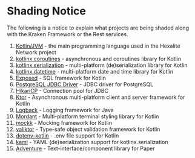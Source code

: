 # Shading Notice

The following is a notice to explain what projects are being shaded along with the Kraken Framework or the Rest services.

1. [Kotlin/JVM][kotlin] - the main programming language used in the Hexalite Network project
2. [kotlinx.coroutines][kotlinx-coroutines] - asynchronous and coroutines library for Kotlin
3. [kotlinx.serialization][kotlinx-serialization] - multi-platform (de)serialization library for Kotlin
4. [kotlinx.datetime][kotlinx-datetime] - multi-platform date and time library for Kotlin
5. [Exposed][exposed] - SQL framework for Kotlin
6. [PostgreSQL JDBC Driver][postgresql] - JDBC driver for PostgreSQL
7. [HikariCP][hikaricp] - Connection pool for JDBC
8. [Ktor][ktor] - Asynchronous multi-platform client and server framework for Kotlin
9. [Logback][logback] - Logging framework for Java
10. [Mordant][mordant] - Multi-platform terminal styling library for Kotlin
11. [mockk][mockk] - Mocking framework for Kotlin
12. [valiktor][valiktor] - Type-safe object validation framework for Kotlin
13. [dotenv-kotlin][dotenv-kotlin] - .env file support for Kotlin
14. [kaml][kaml] - YAML (de)serialization support for kotlinx.serialization
15. [Adventure][adventure] - Text-interface/component library for Paper

[kotlin]: https://kotlinlang.org/

[kotlinx-coroutines]: https://github.com/Kotlin/kotlinx.coroutines

[kotlinx-serialization]: https://github.com/Kotlin/kotlinx.serialization

[kotlinx-datetime]: https://github.com/Kotlin/kotlinx.datetime

[exposed]: https://github.com/JetBrains/Exposed

[postgresql]: https://github.com/pgjdbc/pgjdbc

[hikaricp]: https://github.com/brettwooldridge/HikariCP

[ktor]: https://ktor.io

[logback]: https://logback.qos.ch/

[mordant]: https://github.com/ajalt/mordant

[mockk]: https://mockk.io

[valiktor]: https://github.com/valiktor/valiktor

[dotenv-kotlin]: https://github.com/cdimascio/dotenv-kotlin

[kaml]: https://github.com/charleskorn/kaml

[adventure]: https://github.com/KyoriPowered/adventure
